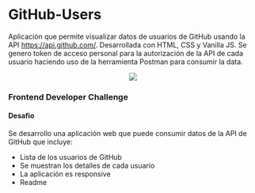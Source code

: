 # GitHub-Users

Aplicación que permite visualizar datos de usuarios de GitHub usando la API https://api.github.com/. Desarrollada con HTML, CSS y Vanilla JS. Se genero token de acceso personal para la autorización de la API de cada usuario haciendo uso de la herramienta Postman para consumir la data.

<p align = "center"> <img src="assets/GithubUsers.jpg"></p>

### Frontend Developer Challenge

#### Desafio
Se desarrollo una aplicación web que puede consumir datos de la API de GitHub que incluye:
* Lista de los usuarios de GitHub
* Se muestran los detalles de cada usuario
* La aplicación es responsive
* Readme
